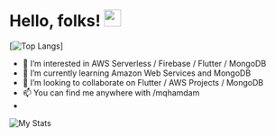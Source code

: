 
# Hello, folks! <img src="https://raw.githubusercontent.com/MartinHeinz/MartinHeinz/master/wave.gif" width="30px">

[![Top Langs](https://github-readme-stats.vercel.app/api/top-langs/?username=mqhamdam&layout=compact)]

- 👀 I’m interested in AWS Serverless / Firebase / Flutter / MongoDB 
- 🌱 I’m currently learning Amazon Web Services and MongoDB
- 💞️ I’m looking to collaborate on Flutter / AWS Projects / MongoDB
- 📫 You can find me anywhere with  /mqhamdam
- 
![My Stats](https://github-readme-stats.vercel.app/api?username=mqhamdam&show_icons=true&theme=dark)

